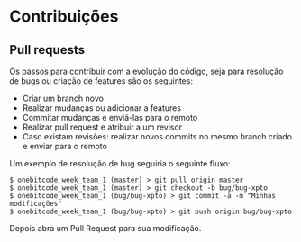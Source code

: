 # Contribuições

## Pull requests
Os passos para contribuir com a evolução do código, seja para resolução de bugs ou criação de features são os seguintes:

- Criar um branch novo
- Realizar mudanças ou adicionar a features
- Commitar mudanças e enviá-las para o remoto
- Realizar pull request e atribuir a um revisor
- Caso existam revisões: realizar novos commits no mesmo branch criado e enviar para o remoto

Um exemplo de resolução de bug seguiria o seguinte fluxo:

``` shell
$ onebitcode_week_team_1 (master) > git pull origin master
$ onebitcode_week_team_1 (master) > git checkout -b bug/bug-xpto
$ onebitcode_week_team_1 (bug/bug-xpto) > git commit -a -m "Minhas modificações"
$ onebitcode_week_team_1 (bug/bug-xpto) > git push origin bug/bug-xpto
```

Depois abra um Pull Request para sua modificação.